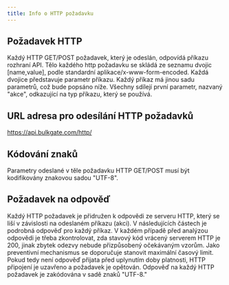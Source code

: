 ```yaml
---
title: Info o HTTP požadavku
---
```


## Požadavek HTTP
Každý HTTP GET/POST požadavek, který je odeslán, odpovídá příkazu rozhraní API. Tělo každého http požadavku se skládá ze seznamu dvojic [name,value], podle standardní aplikace/x-www-form-encoded. Každá dvojice představuje parametr příkazu. Každý příkaz má jinou sadu parametrů, což bude popsáno níže. Všechny sdílejí první parametr, nazvaný "akce", odkazující na typ příkazu, který se používá.  

## URL adresa pro odesílání HTTP požadavků
https://api.bulkgate.com/http/

## Kódování znaků
Parametry odeslané v těle požadavku HTTP GET/POST musí být kodifikovány znakovou sadou "UTF-8".

## Požadavek na odpověď
Každý HTTP požadavek je přidružen k odpovědi ze serveru HTTP, který se liší v závislosti na odeslaném příkazu (akci). V následujících částech je podrobná odpověď pro každý příkaz. V každém případě před analýzou odpovědi je třeba zkontrolovat, zda stavový kód vrácený serverem HTTP je 200, jinak zbytek odezvy nebude přizpůsobený očekávaným vzorům. Jako preventivní mechanismus se doporučuje stanovit maximální časový limit. Pokud tedy není odpověď přijata před uplynutím doby platnosti, HTTP připojení je uzavřeno a požadavek je opětován. Odpověď na každý HTTP požadavek je zakódována v sadě znaků "UTF-8."
